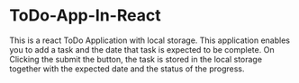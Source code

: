 # ToDo-App-In-React

This is a react ToDo Application with local storage. This application enables you to add a task and the date that task is expected to be complete. On Clicking the submit the button, the task is stored in the local storage together with the expected date and the status of the progress. 
